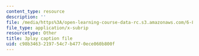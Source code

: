 ```yaml
---
content_type: resource
description: ''
file: /media/https%3A/open-learning-course-data-rc.s3.amazonaws.com/6-858-computer-systems-security-fall-2014/c98b3463219754c7b4770ece060b800f_WG5UbMrUiLU.vtt
file_type: application/x-subrip
resourcetype: Other
title: 3play caption file
uid: c98b3463-2197-54c7-b477-0ece060b800f
---
```

